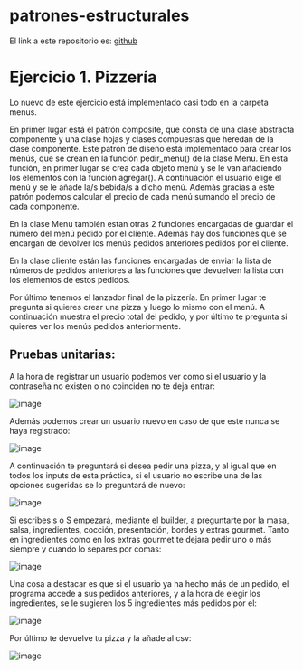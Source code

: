 # patrones-estructurales

El link a este repositorio es: [github](https://github.com/GonzaloGmv/patrones-estructurales)

# Ejercicio 1. Pizzería

Lo nuevo de este ejercicio está implementado casi todo en la carpeta menus.

En primer lugar está el patrón composite, que consta de una clase abstracta componente y una clase hojas y clases compuestas que heredan de la clase componente. Este patrón de diseño está implementado para crear los menús, que se crean en la función pedir_menu() de la clase Menu. En esta función, en primer lugar se crea cada objeto menú y se le van añadiendo los elementos con la función agregar(). A continuación el usuario elige el menú y se le añade la/s bebida/s a dicho menú. Además gracias a este patrón podemos calcular el precio de cada menú sumando el precio de cada componente.

En la clase Menu también estan otras 2 funciones encargadas de guardar el número del menú pedido por el cliente. Además hay dos funciones que se encargan de devolver los menús pedidos anteriores pedidos por el cliente.

En la clase cliente están las funciones encargadas de enviar la lista de números de pedidos anteriores a las funciones que devuelven la lista con los elementos de estos pedidos.

Por último tenemos el lanzador final de la pizzería. En primer lugar te pregunta si quieres crear una pizza y luego lo mismo con el menú. A continuación muestra el precio total del pedido, y por último te pregunta si quieres ver los menús pedidos anteriormente.


## Pruebas unitarias:

A la hora de registrar un usuario podemos ver como si el usuario y la contraseña no existen o no coinciden no te deja entrar:

![image](https://github.com/GonzaloGmv/patrones-estructurales/assets/91721237/0d379df2-6f0d-4a0b-a2e3-2de0f817570c)

Además podemos crear un usuario nuevo en caso de que este nunca se haya registrado:

![image](https://github.com/GonzaloGmv/patrones-estructurales/assets/91721237/24bdc82e-e804-41dc-99bf-300f4cbccf3a)

A continuación te preguntará si desea pedir una pizza, y al igual que en todos los inputs de esta práctica, si el usuario no escribe una de las opciones sugeridas se lo preguntará de nuevo:

![image](https://github.com/GonzaloGmv/patrones-estructurales/assets/91721237/a633a499-23d8-4b71-962f-1220120a90c8)

Si escribes s o S empezará, mediante el builder, a preguntarte por la masa, salsa, ingredientes, cocción, presentación, bordes y extras gourmet. Tanto en ingredientes como
en los extras gourmet te dejara pedir uno o más siempre y cuando lo separes por comas:

![image](https://github.com/GonzaloGmv/patrones-estructurales/assets/91721237/3f4f91c2-6835-40f3-bb10-c1705970e128)

Una cosa a destacar es que si el usuario ya ha hecho más de un pedido, el programa accede a sus pedidos anteriores, y a la hora de elegir los ingredientes, se le sugieren los 5 ingredientes más pedidos por el:

![image](https://github.com/GonzaloGmv/patrones-estructurales/assets/91721237/1cdc34fa-fa2e-4d2a-b477-333d19e17cc4)

Por último te devuelve tu pizza y la añade al csv:

![image](https://github.com/GonzaloGmv/patrones-estructurales/assets/91721237/6e7d1c4a-24b6-40b9-9267-e3efc2fb28a0)


